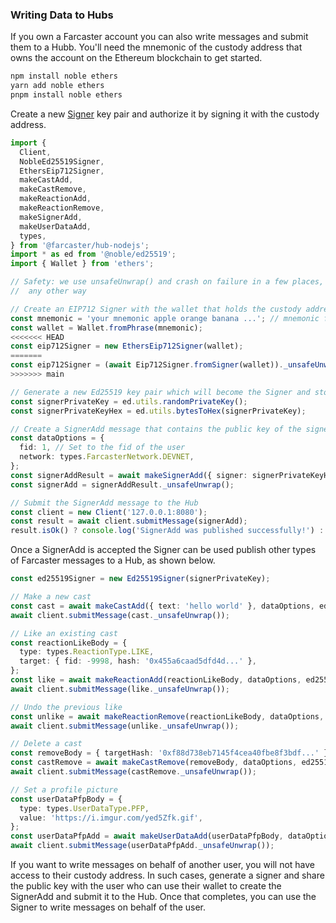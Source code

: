 ### Writing Data to Hubs

If you own a Farcaster account you can also write messages and submit them to a Hubb. You'll need the mnemonic of the custody address that owns the account on the Ethereum blockchain to get started.

```bash
npm install noble ethers
yarn add noble ethers
pnpm install noble ethers
```

Create a new [Signer](https://github.com/farcasterxyz/protocol#92-signers) key pair and authorize it by signing it with the custody address.

```typescript
import {
  Client,
  NobleEd25519Signer,
  EthersEip712Signer,
  makeCastAdd,
  makeCastRemove,
  makeReactionAdd,
  makeReactionRemove,
  makeSignerAdd,
  makeUserDataAdd,
  types,
} from '@farcaster/hub-nodejs';
import * as ed from '@noble/ed25519';
import { Wallet } from 'ethers';

// Safety: we use unsafeUnwrap() and crash on failure in a few places, since it can't be handled
//  any other way

// Create an EIP712 Signer with the wallet that holds the custody address of the user
const mnemonic = 'your mnemonic apple orange banana ...'; // mnemonic for the custody address' wallet
const wallet = Wallet.fromPhrase(mnemonic);
<<<<<<< HEAD
const eip712Signer = new EthersEip712Signer(wallet);
=======
const eip712Signer = (await Eip712Signer.fromSigner(wallet))._unsafeUnwrap();
>>>>>>> main

// Generate a new Ed25519 key pair which will become the Signer and store the private key securely
const signerPrivateKey = ed.utils.randomPrivateKey();
const signerPrivateKeyHex = ed.utils.bytesToHex(signerPrivateKey);

// Create a SignerAdd message that contains the public key of the signer
const dataOptions = {
  fid: 1, // Set to the fid of the user
  network: types.FarcasterNetwork.DEVNET,
};
const signerAddResult = await makeSignerAdd({ signer: signerPrivateKeyHex }, dataOptions, eip712Signer);
const signerAdd = signerAddResult._unsafeUnwrap();

// Submit the SignerAdd message to the Hub
const client = new Client('127.0.0.1:8080');
const result = await client.submitMessage(signerAdd);
result.isOk() ? console.log('SignerAdd was published successfully!') : console.log(result.error);
```

Once a SignerAdd is accepted the Signer can be used publish other types of Farcaster messages to a Hub, as shown below.

```typescript
const ed25519Signer = new Ed25519Signer(signerPrivateKey);

// Make a new cast
const cast = await makeCastAdd({ text: 'hello world' }, dataOptions, ed25519Signer);
await client.submitMessage(cast._unsafeUnwrap());

// Like an existing cast
const reactionLikeBody = {
  type: types.ReactionType.LIKE,
  target: { fid: -9998, hash: '0x455a6caad5dfd4d...' },
};
const like = await makeReactionAdd(reactionLikeBody, dataOptions, ed25519Signer);
await client.submitMessage(like._unsafeUnwrap());

// Undo the previous like
const unlike = await makeReactionRemove(reactionLikeBody, dataOptions, ed25519Signer);
await client.submitMessage(unlike._unsafeUnwrap());

// Delete a cast
const removeBody = { targetHash: '0xf88d738eb7145f4cea40fbe8f3bdf...' };
const castRemove = await makeCastRemove(removeBody, dataOptions, ed25519Signer);
await client.submitMessage(castRemove._unsafeUnwrap());

// Set a profile picture
const userDataPfpBody = {
  type: types.UserDataType.PFP,
  value: 'https://i.imgur.com/yed5Zfk.gif',
};
const userDataPfpAdd = await makeUserDataAdd(userDataPfpBody, dataOptions, ed25519Signer);
await client.submitMessage(userDataPfpAdd._unsafeUnwrap());
```

If you want to write messages on behalf of another user, you will not have access to their custody address. In such cases, generate a signer and share the public key with the user who can use their wallet to create the SignerAdd and submit it to the Hub. Once that completes, you can use the Signer to write messages on behalf of the user.
